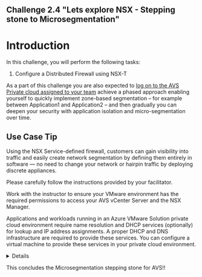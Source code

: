 Challenge 2.4
"Lets explore NSX - Stepping stone to Microsegmentation"
---

# Introduction

In this challenge, you will perform the following tasks:

1. Configure a Distributed Firewall using NSX-T

As a part of this challenge you are also expected to <u>log on to the AVS Private cloud assigned to your team</u> achieve a phased approach enabling yourself to quickly implement zone-based segmentation – for example between Application1 and Application2 – and then gradually you can deepen your security with application isolation and micro-segmentation over time.

## Use Case Tip 

Using the NSX Service-defined firewall, customers can gain visibility into traffic and easily create network segmentation by defining them entirely in software — no need to change your network or hairpin traffic by deploying discrete appliances. 

Please carefully follow the instructions provided by your facilitator. 

Work with the instructor to ensure your VMware environment has the required permissions to access your AVS vCenter Server and the NSX Manager.

Applications and workloads running in an Azure VMware Solution private cloud environment require name resolution and DHCP services (optionally) for lookup and IP address assignments. A proper DHCP and DNS infrastructure are required to provide these services. You can configure a virtual machine to provide these services in your private cloud environment.

<details>

## Create a Distributed firewall

Ensure the following predeployed VMs are already deployed within the AVS vCenter server 

mhack-win11-DFW1
&
mhack-win11-DFW2

1.	From your browser, log in with admin privileges to an NSX Manager at https://nsx-manager-ip-address.

2.	Go to Inventory > Groups > Add Group 
 
3.	Add a group name as Application1 and then press Set Members

![](/Images/NSX/NSX_image10.png)
 
4.	Add the IP of mhack-win11-DFW1  VM IP to this group and the press apply

![](/Images/NSX/NSX_image11.png)
 
5.	Then press save button
 
![](/Images/NSX/NSX_image12.png)

6.	Now create a second Application group and click set members

![](/Images/NSX/NSX_image13.png)
 
7.	Click the IP addresses and then provide the IP address of the AVS mhack-win11-DFW2 VM and then press apply

![](/Images/NSX/NSX_image14.png)
 
8.	Select Security > Distributed Firewall from the navigation panel.

9.	Click Add Policy

![](/Images/NSX/NSX_image15.png)
 
10.	Enter a Name for the new policy section.

![](/Images/NSX/NSX_image16.png)
 
11.	Click Add Rule
 
![](/Images/NSX/NSX_image17.png)

12.	Set source for the rule by selecting the first Application group and then press apply

![](/Images/NSX/NSX_image18.png)
 
13.	Set destination for the rule by selecting the first Application group and then press apply

![](/Images/NSX/NSX_image19.png)
 
14.	Keep the action as Allow and then press publish

![](/Images/NSX/NSX_image20.png)

15.	One you firewall rule has been published, ping the mhack-win11-DFW2 VM from mhack-win11-DFW1 VM. We should notice that the ping is going through

16.	Now come back to the distributed firewall and set the action to reject

17.	Now ping the mhack-win11-DFW2 VM from mhack-win11-DFW1 VM. We should notice that the ping is blocked

This proves the distributed firewall rule between the 2 application groups

</details>

This concludes the Microsegmentation stepping stone for AVS!!

